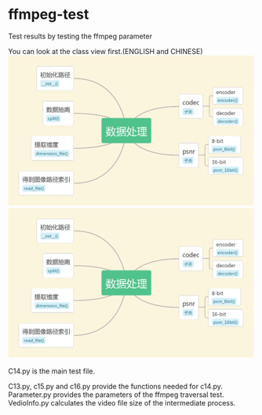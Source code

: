 # ffmpeg-test
Test results by testing the ffmpeg parameter


You can look at the class view first.(ENGLISH and CHINESE)
![image](https://github.com/Limingxing00/ffmpeg-test/blob/master/Class%20view.jpg)
![image](https://github.com/Limingxing00/ffmpeg-test/blob/master/img/Class%20view.jpg)

C14.py is the main test file.

C13.py, c15.py and c16.py provide the functions needed for c14.py.
Parameter.py provides the parameters of the ffmpeg traversal test.
VedioInfo.py calculates the video file size of the intermediate process.

